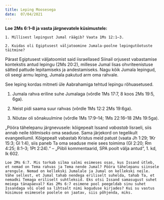 ```yaml
---
title: Leping Moosesega  
date:  07/04/2021  
---
```


**Loe 2Ms 6:1–8 ja vasta järgnevatele küsimustele:**

`1. Millisest lepingust Jumal räägib? Vaata 1Ms 12:1–3.`

`2. Kuidas oli Egiptusest väljatoomine Jumala-poolne lepingutõotuste täitmine?`

Pärast Egiptusest väljatoomist said iisraellased Siinail orjusest vabastamise kontekstis antud lepingu (2Ms 20:2), millesse Jumal lisas ohvriteenistuse sätted pattude lepitamiseks ja andestamiseks. Nagu kõik Jumala lepingud, oli seegi armu leping, Jumala pakutud arm oma rahvale.

See leping kordas mitmeti üle Aabrahamiga tehtud lepingu rõhuasetused.

1. Jumala rahva eriline suhe Jumalaga (võrdle 1Ms 17:7, 8 koos 2Ms 19:5, 6ga).

2. Neist pidi saama suur rahvas (võrdle 1Ms 12:2 2Ms 19:6ga).

3. Nõutav oli sõnakuulmine (võrdle 1Ms 17:9–14; 1Ms 22:16–18 2Ms 19:5ga).

„Pööra tähelepanu järgnevusele: kõigepealt Issand _vabastab_ Iisraeli, siis annab neile _täitmiseks_ oma seaduse. Sama järjekord on tegelikult evangeeliumil. Kõigepealt vabastab Kristus meid patust (vaata Jh 1:29; 1Kr 15:3; Gl 1:4), siis paneb Ta oma seaduse meie sees toimima (Gl 2:20; Rm 4:25; 8:1–3; 1Pt 2:24).“ – „Piibli kommentaarid, SPA poolt välja antud“, 1. kd, lk 602.

`Loe 2Ms 6:7. Mis torkab silma salmi esimeses osas, kus Issand ütleb, et nemad on Tema rahvas ja Tema nende Jumal? Pööra tähelepanu siinsele arengule. Nemad on kellekski Jumalale ja Jumal on kellekski neile. Vähe sellest, et Jumal tahab nendega eriliselt suhelda, tahab Ta, et nemadki Temaga eriliselt suhtleksid. Eks otsi Issand samasugust suhet meiega tänapäeval? Kas 2Ms 6:7 esimene pool peegeldab sinu suhet Issandaga või oled sa lihtsalt nimi koguduse kirjades? Kui su vastus küsimuse esimesele poolele on jaatav, siis põhjenda, miks.`